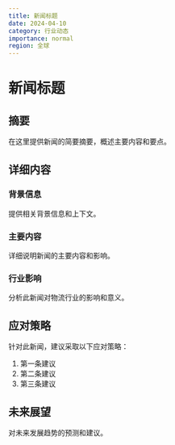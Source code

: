 ```yaml
---
title: 新闻标题
date: 2024-04-10
category: 行业动态
importance: normal
region: 全球
---
```


# 新闻标题

## 摘要

在这里提供新闻的简要摘要，概述主要内容和要点。

## 详细内容

### 背景信息

提供相关背景信息和上下文。

### 主要内容

详细说明新闻的主要内容和影响。

### 行业影响

分析此新闻对物流行业的影响和意义。

## 应对策略

针对此新闻，建议采取以下应对策略：

1. 第一条建议
2. 第二条建议
3. 第三条建议

## 未来展望

对未来发展趋势的预测和建议。 